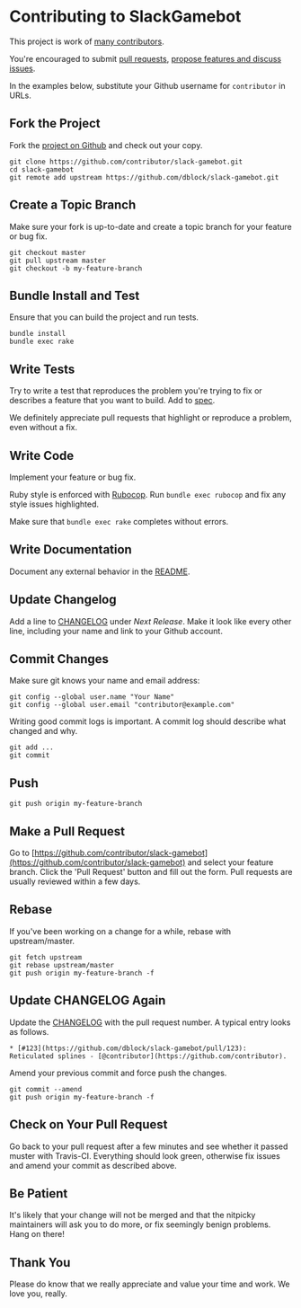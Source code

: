 # Contributing to SlackGamebot

This project is work of [many contributors](https://github.com/dblock/slack-gamebot/graphs/contributors).

You're encouraged to submit [pull requests](https://github.com/dblock/slack-gamebot/pulls), [propose features and discuss issues](https://github.com/dblock/slack-gamebot/issues).

In the examples below, substitute your Github username for `contributor` in URLs.

## Fork the Project

Fork the [project on Github](https://github.com/dblock/slack-gamebot) and check out your copy.

```text
git clone https://github.com/contributor/slack-gamebot.git
cd slack-gamebot
git remote add upstream https://github.com/dblock/slack-gamebot.git
```

## Create a Topic Branch

Make sure your fork is up-to-date and create a topic branch for your feature or bug fix.

```text
git checkout master
git pull upstream master
git checkout -b my-feature-branch
```

## Bundle Install and Test

Ensure that you can build the project and run tests.

```text
bundle install
bundle exec rake
```

## Write Tests

Try to write a test that reproduces the problem you're trying to fix or describes a feature that you want to build. Add to [spec](https://github.com/yanismydj/slack-gamebot/tree/146d4bd357f85826024e4d37e3c66859cbd6a71c/spec/README.md).

We definitely appreciate pull requests that highlight or reproduce a problem, even without a fix.

## Write Code

Implement your feature or bug fix.

Ruby style is enforced with [Rubocop](https://github.com/bbatsov/rubocop). Run `bundle exec rubocop` and fix any style issues highlighted.

Make sure that `bundle exec rake` completes without errors.

## Write Documentation

Document any external behavior in the [README](./).

## Update Changelog

Add a line to [CHANGELOG](changelog.md) under _Next Release_. Make it look like every other line, including your name and link to your Github account.

## Commit Changes

Make sure git knows your name and email address:

```text
git config --global user.name "Your Name"
git config --global user.email "contributor@example.com"
```

Writing good commit logs is important. A commit log should describe what changed and why.

```text
git add ...
git commit
```

## Push

```text
git push origin my-feature-branch
```

## Make a Pull Request

Go to [https://github.com/contributor/slack-gamebot](https://github.com/contributor/slack-gamebot) and select your feature branch. Click the 'Pull Request' button and fill out the form. Pull requests are usually reviewed within a few days.

## Rebase

If you've been working on a change for a while, rebase with upstream/master.

```text
git fetch upstream
git rebase upstream/master
git push origin my-feature-branch -f
```

## Update CHANGELOG Again

Update the [CHANGELOG](changelog.md) with the pull request number. A typical entry looks as follows.

```text
* [#123](https://github.com/dblock/slack-gamebot/pull/123): Reticulated splines - [@contributor](https://github.com/contributor).
```

Amend your previous commit and force push the changes.

```text
git commit --amend
git push origin my-feature-branch -f
```

## Check on Your Pull Request

Go back to your pull request after a few minutes and see whether it passed muster with Travis-CI. Everything should look green, otherwise fix issues and amend your commit as described above.

## Be Patient

It's likely that your change will not be merged and that the nitpicky maintainers will ask you to do more, or fix seemingly benign problems. Hang on there!

## Thank You

Please do know that we really appreciate and value your time and work. We love you, really.

